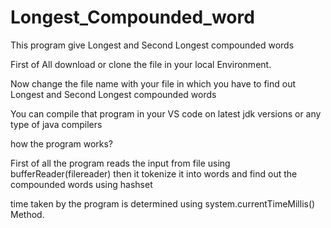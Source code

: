 # Longest_Compounded_word
This program give Longest and Second Longest compounded words

First of All download or clone the file in your local Environment.

Now change the file name with your file in which you have to find out Longest and Second Longest compounded words

You can compile that program in your VS code on latest jdk versions or any type of java compilers

how the program works?

First of all the program reads the input from file using bufferReader(filereader) then it tokenize it into words and find out the compounded words using hashset

time taken by the program is determined using system.currentTimeMillis() Method.
